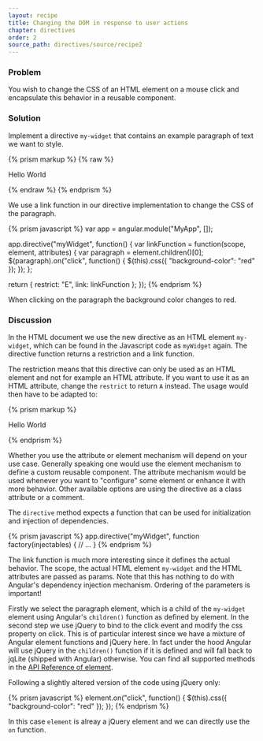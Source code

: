 ```yaml
---
layout: recipe
title: Changing the DOM in response to user actions
chapter: directives
order: 2
source_path: directives/source/recipe2
---
```


### Problem
You wish to change the CSS of an HTML element on a mouse click and encapsulate this behavior in a reusable component.

### Solution
Implement a directive `my-widget` that contains an example paragraph of text we want to style.

{% prism markup %}
{% raw %}
<body ng-app="MyApp">
  <my-widget>
    <p>Hello World</p>
  </my-widget>
</body>
{% endraw %}
{% endprism %}

We use a link function in our directive implementation to change the CSS of the paragraph.

{% prism javascript %}
var app = angular.module("MyApp", []);

app.directive("myWidget", function() {
  var linkFunction = function(scope, element, attributes) {
    var paragraph = element.children()[0];
    $(paragraph).on("click", function() {
      $(this).css({ "background-color": "red" });
    });
  };

  return {
    restrict: "E",
    link: linkFunction
  };
});
{% endprism %}

When clicking on the paragraph the background color changes to red.

### Discussion
In the HTML document we use the new directive as an HTML element `my-widget`, which can be found in the Javascript code as `myWidget` again. The directive function returns a restriction and a link function.

The restriction means that this directive can only be used as an HTML element and not for example an HTML attribute. If you want to use it as an HTML attribute, change the `restrict` to return `A` instead. The usage would then have to be adapted to:

{% prism markup %}
<div my-widget>
  <p>Hello World</p>
</div>
{% endprism %}

Whether you use the attribute or element mechanism will depend on your use case. Generally speaking one would use the element mechanism to define a custom reusable component. The attribute mechanism would be used whenever you want to "configure" some element or enhance it with more behavior. Other available options are using the directive as a class attribute or a comment.

The `directive` method expects a function that can be used for initialization and injection of dependencies.

{% prism javascript %}
app.directive("myWidget", function factory(injectables) {
  // ...
}
{% endprism %}

The link function is much more interesting since it defines the actual behavior. The scope, the actual HTML element `my-widget` and the HTML attributes are passed as params. Note that this has nothing to do with Angular's dependency injection mechanism. Ordering of the parameters is important!

Firstly we select the paragraph element, which is a child of the `my-widget` element using Angular's `children()` function as defined by element. In the second step we use jQuery to bind to the click event and modify the css property on click. This is of particular interest since we have a mixture of Angular element functions and jQuery here. In fact under the hood Angular will use jQuery in the `children()` function if it is defined and will fall back to jqLite (shipped with Angular) otherwise. You can find all supported methods in the [API Reference of element](http://docs.angularjs.org/api/angular.element).

Following a slightly altered version of the code using jQuery only:

{% prism javascript %}
element.on("click", function() {
  $(this).css({ "background-color": "red" });
});
{% endprism %}

In this case `element` is alreay a jQuery element and we can directly use the `on` function.

